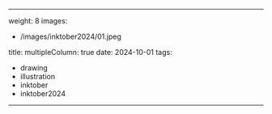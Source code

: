 
---
weight: 8
images:
- /images/inktober2024/01.jpeg

title:
multipleColumn: true
date: 2024-10-01
tags:
- drawing
- illustration
- inktober
- inktober2024
---

